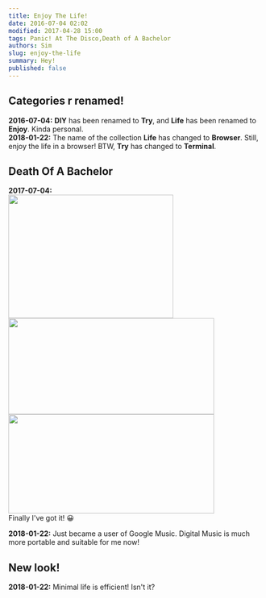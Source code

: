 ```yaml
---
title: Enjoy The Life!
date: 2016-07-04 02:02
modified: 2017-04-28 15:00
tags: Panic! At The Disco,Death of A Bachelor
authors: Sim
slug: enjoy-the-life
summary: Hey!
published: false
---
```


## Categories r renamed!  

__2016-07-04:__ __DIY__ has been renamed to __Try__, and __Life__ has been renamed to __Enjoy__. Kinda personal.  
__2018-01-22:__ The name of the collection __Life__ has changed to __Browser__. Still, enjoy the life in a browser! BTW, __Try__ has changed to __Terminal__.  

## Death Of A Bachelor

__2017-07-04:__  
<a href="/images/posts/death-of-a-bachelor.jpg" title="Wow"><img src="/images/posts/death-of-a-bachelor-327x245.png" width="327" height="245"></a><a href="/images/posts/death-of-a-bachelor-inside.jpg" title="With a Disc"><img src="/images/posts/death-of-a-bachelor-inside-408x191.jpg" width="408" height="191"></a><a href="/images/posts/death-of-a-bachelor-inside2.jpg" title="Without a Disc"><img src="/images/posts/death-of-a-bachelor-inside2-408x197.jpg" width="408" height="197"></a>  
Finally I've got it! 😀  

__2018-01-22:__ Just became a user of Google Music. Digital Music is much more portable and suitable for me now!  

## New look!  

__2018-01-22:__ Minimal life is efficient! Isn't it?